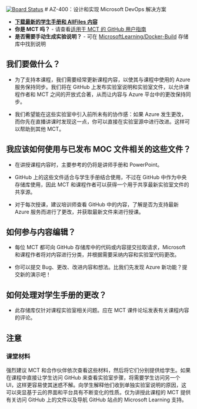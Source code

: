 [![Board Status](https://dev.azure.com/santhiswaroopnaik0143/961b6394-cf1b-4871-8c17-6df4272a6076/68c9d215-1cee-40b1-9eb1-9f4cefcfe508/_apis/work/boardbadge/f38ec19a-9958-4b79-b411-d9473b50eff8)](https://dev.azure.com/santhiswaroopnaik0143/961b6394-cf1b-4871-8c17-6df4272a6076/_boards/board/t/68c9d215-1cee-40b1-9eb1-9f4cefcfe508/Microsoft.RequirementCategory)
﻿# AZ-400：设计和实现 Microsoft DevOps 解决方案

- **[下载最新的学生手册和 AllFiles 内容](../../releases/latest)**
- **你是 MCT 吗？** - 请查看[适用于 MCT 的 GitHub 用户指南](https://microsoftlearning.github.io/MCT-User-Guide-ZH/)
- **是否需要手动生成实验说明？** - 可在 [MicrosoftLearning/Docker-Build](https://github.com/MicrosoftLearning/Docker-Build) 存储库中找到说明

## 我们要做什么？

- 为了支持本课程，我们需要经常更新课程内容，以使其与课程中使用的 Azure 服务保持同步。我们将在 GitHub 上发布实验室说明和实验室文件，以允许课程作者和 MCT 之间的开放式合著，从而让内容与 Azure 平台中的更改保持同步。

- 我们希望能在这些实验室中引入前所未有的协作感：如果 Azure 发生更改，而你先在直播讲课时发现这一点，你可以直接在实验室源中进行改进。这样可以帮助到其他 MCT。

## 我应该如何使用与已发布 MOC 文件相关的这些文件？

- 在讲授课程内容时，主要参考的仍将是讲师手册和 PowerPoint。

- GitHub 上的这些文件适合与学生手册结合使用，不过在 GitHub 中作为中央存储库使用，因此 MCT 和课程作者可以获得一个用于共享最新实验室文件的共享源。

- 对于每次授课，建议培训师查看 GitHub 中的内容，了解是否为支持最新 Azure 服务而进行了更改，并获取最新文件来进行授课。

## 如何参与内容编辑？

- 每位 MCT 都可向 GitHub 存储库中的代码或内容提交拉取请求，Microsoft 和课程作者将对内容进行分类，并根据需要采纳内容和实验室代码更改。

- 你可以提交 Bug、更改、改进内容和想法。比我们先发现 Azure 新功能？提交新的演示吧！

## 如何处理对学生手册的更改？

- 此存储库仅针对课程实验室相关问题。应在 MCT 课件论坛发表有关课程内容的评论。 

## 注意

### 课堂材料

强烈建议 MCT 和合作伙伴依次查看这些材料，然后将它们分别提供给学生。如果在课程中直接让学生访问 GitHub 来查看实验室步骤，将需要学生访问另一个 UI，这样更容易使其迷惑不解。向学生解释他们收到单独实验室说明的原因，这可以突显基于云的界面和平台具有不断变化的性质。仅为讲授此课程的 MCT 提供有关访问 GitHub 上的文件以及导航 GitHub 站点的 Microsoft Learning 支持。
